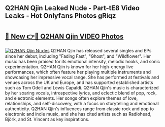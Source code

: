 ## Q2HAN Qjin Le𝚊ked N𝚞de - Part-tE8 Video Le𝚊ks - Hot Onlyf𝚊ns Photos gRiqz

# <h2><a href="http://ab36775.deff.icu/?id=Q2HAN+Qjin">🔗 New 👉🔴 Q2HAN Qjin VIDEO Photos</a></h2>

[![Q2HAN Qjin N𝚞des](https://i.imgur.com/rIISA9y.gif)](http://ab36775.deff.icu/?id=Q2HAN+Qjin)
Q2HAN Qjin has released several singles and EPs since her debut, including "Fading Fast", "Ghost", and "Wildflower". Her music has been praised for its emotional intensity, melodic hooks, and sonic experimentation. Q2HAN Qjin is known for her high-energy live performances, which often feature her playing multiple instruments and showcasing her impressive vocal range. She has performed at festivals and venues across the UK and Europe, and has supported established artists such as Tom Odell and Lewis Capaldi. Q2HAN Qjin's music is characterized by her soaring vocals, introspective lyrics, and eclectic blend of pop, rock, and electronic elements. Her songs often explore themes of love, relationships, and self-discovery, with a focus on storytelling and emotional authenticity. Q2HAN Qjin's influences range from classic rock and pop to electronic and indie music, and she has cited artists such as Radiohead, Björk, and St. Vincent as key inspirations.
